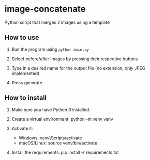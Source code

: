 # image-concatenate

Python script that merges 2 images using a template

## How to use

1. Run the program using `python main.py`

2. Select before/after images by pressing their respective buttons

3. Type in a desired name for the output file (no extension, only JPEG implemented)

4. Press generate

## How to install

1. Make sure you have Python 3 installed.

2. Create a virtual environment:
   python -m venv venv

3. Activate it:
   - Windows: venv\Scripts\activate
   - macOS/Linux: source venv/bin/activate

4. Install the requirements:
   pip install -r requirements.txt
